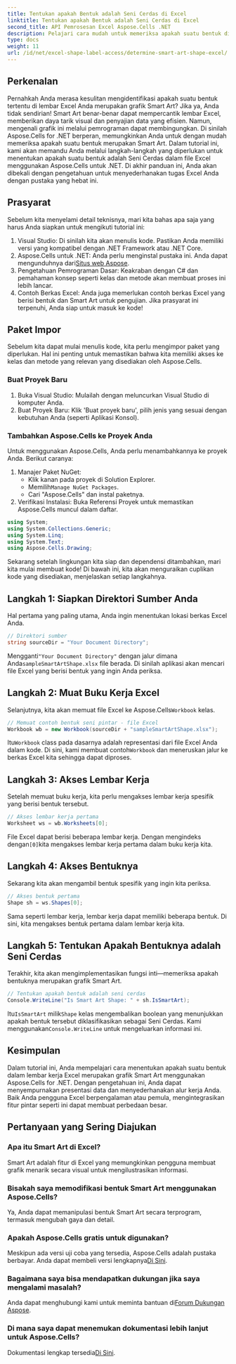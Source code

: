 ```yaml
---
title: Tentukan apakah Bentuk adalah Seni Cerdas di Excel
linktitle: Tentukan apakah Bentuk adalah Seni Cerdas di Excel
second_title: API Pemrosesan Excel Aspose.Cells .NET
description: Pelajari cara mudah untuk memeriksa apakah suatu bentuk di Excel adalah Smart Art menggunakan Aspose.Cells for .NET dengan panduan langkah demi langkah ini. Sempurna untuk mengotomatiskan tugas Excel.
type: docs
weight: 11
url: /id/net/excel-shape-label-access/determine-smart-art-shape-excel/
---
```

## Perkenalan
Pernahkah Anda merasa kesulitan mengidentifikasi apakah suatu bentuk tertentu di lembar Excel Anda merupakan grafik Smart Art? Jika ya, Anda tidak sendirian! Smart Art benar-benar dapat mempercantik lembar Excel, memberikan daya tarik visual dan penyajian data yang efisien. Namun, mengenali grafik ini melalui pemrograman dapat membingungkan. Di sinilah Aspose.Cells for .NET berperan, memungkinkan Anda untuk dengan mudah memeriksa apakah suatu bentuk merupakan Smart Art. 
Dalam tutorial ini, kami akan memandu Anda melalui langkah-langkah yang diperlukan untuk menentukan apakah suatu bentuk adalah Seni Cerdas dalam file Excel menggunakan Aspose.Cells untuk .NET. Di akhir panduan ini, Anda akan dibekali dengan pengetahuan untuk menyederhanakan tugas Excel Anda dengan pustaka yang hebat ini.
## Prasyarat
Sebelum kita menyelami detail teknisnya, mari kita bahas apa saja yang harus Anda siapkan untuk mengikuti tutorial ini:
1. Visual Studio: Di sinilah kita akan menulis kode. Pastikan Anda memiliki versi yang kompatibel dengan .NET Framework atau .NET Core.
2. Aspose.Cells untuk .NET: Anda perlu menginstal pustaka ini. Anda dapat mengunduhnya dari[Situs web Aspose](https://releases.aspose.com/cells/net/).
3. Pengetahuan Pemrograman Dasar: Keakraban dengan C# dan pemahaman konsep seperti kelas dan metode akan membuat proses ini lebih lancar.
4. Contoh Berkas Excel: Anda juga memerlukan contoh berkas Excel yang berisi bentuk dan Smart Art untuk pengujian.
Jika prasyarat ini terpenuhi, Anda siap untuk masuk ke kode!
## Paket Impor
Sebelum kita dapat mulai menulis kode, kita perlu mengimpor paket yang diperlukan. Hal ini penting untuk memastikan bahwa kita memiliki akses ke kelas dan metode yang relevan yang disediakan oleh Aspose.Cells.
### Buat Proyek Baru
1. Buka Visual Studio:
   Mulailah dengan meluncurkan Visual Studio di komputer Anda.
2. Buat Proyek Baru:
   Klik 'Buat proyek baru', pilih jenis yang sesuai dengan kebutuhan Anda (seperti Aplikasi Konsol).
### Tambahkan Aspose.Cells ke Proyek Anda
Untuk menggunakan Aspose.Cells, Anda perlu menambahkannya ke proyek Anda. Berikut caranya:
1. Manajer Paket NuGet:
   - Klik kanan pada proyek di Solution Explorer.
   -  Memilih`Manage NuGet Packages`.
   - Cari "Aspose.Cells" dan instal paketnya.
2. Verifikasi Instalasi:
   Buka Referensi Proyek untuk memastikan Aspose.Cells muncul dalam daftar. 
```csharp
using System;
using System.Collections.Generic;
using System.Linq;
using System.Text;
using Aspose.Cells.Drawing;
```
Sekarang setelah lingkungan kita siap dan dependensi ditambahkan, mari kita mulai membuat kode! Di bawah ini, kita akan menguraikan cuplikan kode yang disediakan, menjelaskan setiap langkahnya.
## Langkah 1: Siapkan Direktori Sumber Anda
Hal pertama yang paling utama, Anda ingin menentukan lokasi berkas Excel Anda.
```csharp
// Direktori sumber
string sourceDir = "Your Document Directory";
```
 Mengganti`"Your Document Directory"` dengan jalur dimana Anda`sampleSmartArtShape.xlsx` file berada. Di sinilah aplikasi akan mencari file Excel yang berisi bentuk yang ingin Anda periksa.
## Langkah 2: Muat Buku Kerja Excel
 Selanjutnya, kita akan memuat file Excel ke Aspose.Cells`Workbook` kelas.
```csharp
// Memuat contoh bentuk seni pintar - file Excel
Workbook wb = new Workbook(sourceDir + "sampleSmartArtShape.xlsx");
```
 Itu`Workbook` class pada dasarnya adalah representasi dari file Excel Anda dalam kode. Di sini, kami membuat contoh`Workbook` dan meneruskan jalur ke berkas Excel kita sehingga dapat diproses.
## Langkah 3: Akses Lembar Kerja
Setelah memuat buku kerja, kita perlu mengakses lembar kerja spesifik yang berisi bentuk tersebut.
```csharp
// Akses lembar kerja pertama
Worksheet ws = wb.Worksheets[0];
```
 File Excel dapat berisi beberapa lembar kerja. Dengan mengindeks dengan`[0]`kita mengakses lembar kerja pertama dalam buku kerja kita. 
## Langkah 4: Akses Bentuknya
Sekarang kita akan mengambil bentuk spesifik yang ingin kita periksa.
```csharp
// Akses bentuk pertama
Shape sh = ws.Shapes[0];
```
Sama seperti lembar kerja, lembar kerja dapat memiliki beberapa bentuk. Di sini, kita mengakses bentuk pertama dalam lembar kerja kita. 
## Langkah 5: Tentukan Apakah Bentuknya adalah Seni Cerdas
Terakhir, kita akan mengimplementasikan fungsi inti—memeriksa apakah bentuknya merupakan grafik Smart Art.
```csharp
// Tentukan apakah bentuk adalah seni cerdas
Console.WriteLine("Is Smart Art Shape: " + sh.IsSmartArt);
```
 Itu`IsSmartArt` milik`Shape` kelas mengembalikan boolean yang menunjukkan apakah bentuk tersebut diklasifikasikan sebagai Seni Cerdas. Kami menggunakan`Console.WriteLine` untuk mengeluarkan informasi ini. 
## Kesimpulan
Dalam tutorial ini, Anda mempelajari cara menentukan apakah suatu bentuk dalam lembar kerja Excel merupakan grafik Smart Art menggunakan Aspose.Cells for .NET. Dengan pengetahuan ini, Anda dapat menyempurnakan presentasi data dan menyederhanakan alur kerja Anda. Baik Anda pengguna Excel berpengalaman atau pemula, mengintegrasikan fitur pintar seperti ini dapat membuat perbedaan besar. 
## Pertanyaan yang Sering Diajukan
### Apa itu Smart Art di Excel?
Smart Art adalah fitur di Excel yang memungkinkan pengguna membuat grafik menarik secara visual untuk mengilustrasikan informasi.
### Bisakah saya memodifikasi bentuk Smart Art menggunakan Aspose.Cells?
Ya, Anda dapat memanipulasi bentuk Smart Art secara terprogram, termasuk mengubah gaya dan detail.
### Apakah Aspose.Cells gratis untuk digunakan?
 Meskipun ada versi uji coba yang tersedia, Aspose.Cells adalah pustaka berbayar. Anda dapat membeli versi lengkapnya[Di Sini](https://purchase.aspose.com/buy).
### Bagaimana saya bisa mendapatkan dukungan jika saya mengalami masalah?
 Anda dapat menghubungi kami untuk meminta bantuan di[Forum Dukungan Aspose](https://forum.aspose.com/c/cells/9).
### Di mana saya dapat menemukan dokumentasi lebih lanjut untuk Aspose.Cells?
 Dokumentasi lengkap tersedia[Di Sini](https://reference.aspose.com/cells/net/).